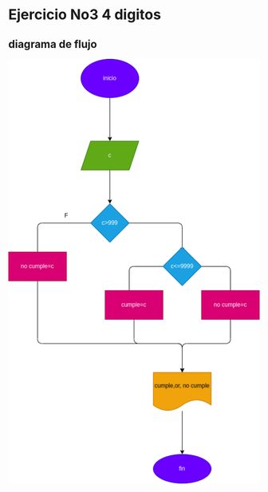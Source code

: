 #  Ejercicio No3 4 digitos 
## diagrama de flujo
![diagrama de flujo](diagrama.png "diagrama de flujo")
